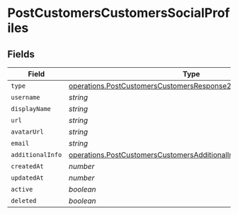 # PostCustomersCustomersSocialProfiles


## Fields

| Field                                                                                                                                              | Type                                                                                                                                               | Required                                                                                                                                           | Description                                                                                                                                        |
| -------------------------------------------------------------------------------------------------------------------------------------------------- | -------------------------------------------------------------------------------------------------------------------------------------------------- | -------------------------------------------------------------------------------------------------------------------------------------------------- | -------------------------------------------------------------------------------------------------------------------------------------------------- |
| `type`                                                                                                                                             | [operations.PostCustomersCustomersResponse200ApplicationJSONType](../../models/operations/postcustomerscustomersresponse200applicationjsontype.md) | :heavy_minus_sign:                                                                                                                                 | N/A                                                                                                                                                |
| `username`                                                                                                                                         | *string*                                                                                                                                           | :heavy_minus_sign:                                                                                                                                 | N/A                                                                                                                                                |
| `displayName`                                                                                                                                      | *string*                                                                                                                                           | :heavy_minus_sign:                                                                                                                                 | N/A                                                                                                                                                |
| `url`                                                                                                                                              | *string*                                                                                                                                           | :heavy_minus_sign:                                                                                                                                 | N/A                                                                                                                                                |
| `avatarUrl`                                                                                                                                        | *string*                                                                                                                                           | :heavy_minus_sign:                                                                                                                                 | N/A                                                                                                                                                |
| `email`                                                                                                                                            | *string*                                                                                                                                           | :heavy_minus_sign:                                                                                                                                 | N/A                                                                                                                                                |
| `additionalInfo`                                                                                                                                   | [operations.PostCustomersCustomersAdditionalInfo](../../models/operations/postcustomerscustomersadditionalinfo.md)                                 | :heavy_minus_sign:                                                                                                                                 | N/A                                                                                                                                                |
| `createdAt`                                                                                                                                        | *number*                                                                                                                                           | :heavy_minus_sign:                                                                                                                                 | N/A                                                                                                                                                |
| `updatedAt`                                                                                                                                        | *number*                                                                                                                                           | :heavy_minus_sign:                                                                                                                                 | N/A                                                                                                                                                |
| `active`                                                                                                                                           | *boolean*                                                                                                                                          | :heavy_minus_sign:                                                                                                                                 | N/A                                                                                                                                                |
| `deleted`                                                                                                                                          | *boolean*                                                                                                                                          | :heavy_minus_sign:                                                                                                                                 | N/A                                                                                                                                                |